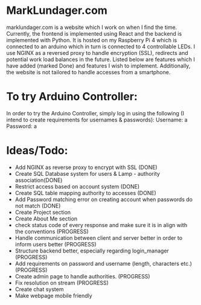 # MarkLundager.com

marklundager.com is a website which I work on when I find the time. Currently, the frontend is implemented using React and the backend is implemented with Python. It is hosted on my Raspberry Pi 4 which is
connected to an arduino which in turn is connected to 4 controllable LEDs. I use NGINX as a reversed proxy to handle encryption (SSL), redirects and potential work load balances in the future. Listed below are features which I have added (marked Done)
and features I wish to implement. Additionally, the website is not tailored to handle accesses from a smartphone.


# To try Arduino Controller:

In order to try the Arduino Controller, simply log in using the following (I intend to create requirements for usernames & passwords):
Username: a
Password: a


# Ideas/Todo:

- Add NGINX as reverse proxy to encrypt with SSL (DONE)
- Create SQL Database system for users & Lamp - authority association(DONE)
- Restrict access based on account system (DONE)
- Create SQL table mapping authority to accesses (DONE)
- Add Password matching error on creating account when passwords do not match (DONE)
- Create Project section
- Create About Me section
- check status code of every response and make sure it is in align with the conventions (PROGRESS)
- Handle communication between client and server better in order to inform users better  (PROGRESS)
- Structure backend better, especially regarding login_manager  (PROGRESS)
- Add requirements on password and username (length, characters etc.)  (PROGRESS)
- Create admin page to handle authorities.  (PROGRESS)
- Fix resolution on stream  (PROGRESS)
- Create chat system
- Make webpage mobile friendly

